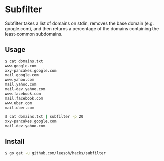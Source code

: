 # Subfilter

Subfilter takes a list of domains on stdin, removes the base domain (e.g. google.com), and then returns a percentage of the domains containing the least-common subdomains.

## Usage

```sh
$ cat domains.txt
www.google.com
xxy-pancakes.google.com
mail.google.com
www.yahoo.com
mail.yahoo.com
mail-dev.yahoo.com
www.facebook.com
mail.facebook.com
www.uber.com
mail.uber.com

$ cat domains.txt | subfilter -p 20
xxy-pancakes.google.com
mail-dev.yahoo.com
```

## Install

```sh
$ go get -u github.com/leesoh/hacks/subfilter
```

